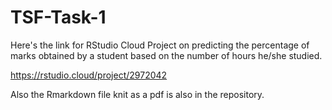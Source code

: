 # TSF-Task-1

Here's the link for RStudio Cloud Project on predicting the percentage of marks obtained by a student based on the number of hours he/she studied.

https://rstudio.cloud/project/2972042

Also the Rmarkdown file knit as a pdf is also in the repository.

